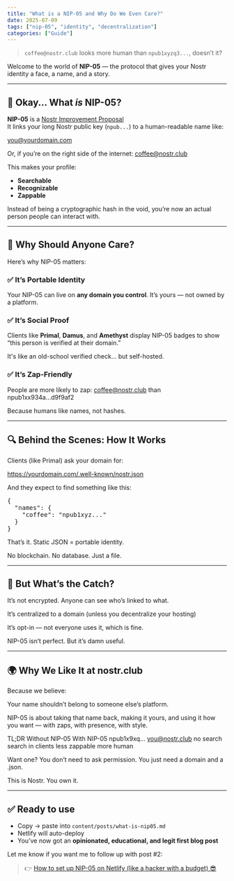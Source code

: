```yaml
---
title: "What is a NIP-05 and Why Do We Even Care?"
date: 2025-07-09
tags: ["nip-05", "identity", "decentralization"]
categories: ["Guide"]
---
```


> `coffee@nostr.club` looks more human than `npub1xyzq3...`, doesn’t it?

Welcome to the world of **NIP-05** — the protocol that gives your Nostr identity a face, a name, and a story.

---

## 🧠 Okay... What *is* NIP-05?

**NIP-05** is a [Nostr Improvement Proposal](https://github.com/nostr-protocol/nips/blob/master/05.md)  
It links your long Nostr public key (`npub...`) to a human-readable name like:

you@yourdomain.com


Or, if you’re on the right side of the internet:
coffee@nostr.club


This makes your profile:

- **Searchable**
- **Recognizable**
- **Zappable**

Instead of being a cryptographic hash in the void, you’re now an actual person people can interact with.

---

## 🤔 Why Should Anyone Care?

Here’s why NIP-05 matters:

### ✅ It’s Portable Identity
Your NIP-05 can live on **any domain you control**. It’s yours — not owned by a platform.

### ✅ It’s Social Proof
Clients like **Primal**, **Damus**, and **Amethyst** display NIP-05 badges to show “this person is verified at their domain.”

It's like an old-school verified check... but self-hosted.

### ✅ It’s Zap-Friendly
People are more likely to zap:
coffee@nostr.club
than
npub1xx934a...d9f9af2

Because humans like names, not hashes.

---

## 🔍 Behind the Scenes: How It Works

Clients (like Primal) ask your domain for:

https://yourdomain.com/.well-known/nostr.json


And they expect to find something like this:

<pre>
{
  "names": {
    "coffee": "npub1xyz..."
  }
}
</pre>

That’s it. Static JSON = portable identity.

No blockchain. No database. Just a file.

---

## 🧠 But What’s the Catch?

It’s not encrypted. Anyone can see who’s linked to what.

It’s centralized to a domain (unless you decentralize your hosting)

It’s opt-in — not everyone uses it, which is fine.

NIP-05 isn’t perfect. But it’s damn useful.

---

## 🌍 Why We Like It at nostr.club

Because we believe:

Your name shouldn’t belong to someone else’s platform.

NIP-05 is about taking that name back,
making it yours, and
using it how you want — with zaps, with presence, with style.

TL;DR
Without NIP-05	With NIP-05
npub1x9xq...	you@nostr.club
no search	search in clients
less zappable	more human

Want one? You don’t need to ask permission.
You just need a domain and a .json.

This is Nostr.
You own it.

---

## ✅ Ready to use

- Copy → paste into `content/posts/what-is-nip05.md`
- Netlify will auto-deploy
- You’ve now got an **opinionated, educational, and legit first blog post**

Let me know if you want me to follow up with post #2:
> 👉 [How to set up NIP-05 on Netlify (like a hacker with a budget) 😎](/blog/nip05-on-netlify/)

